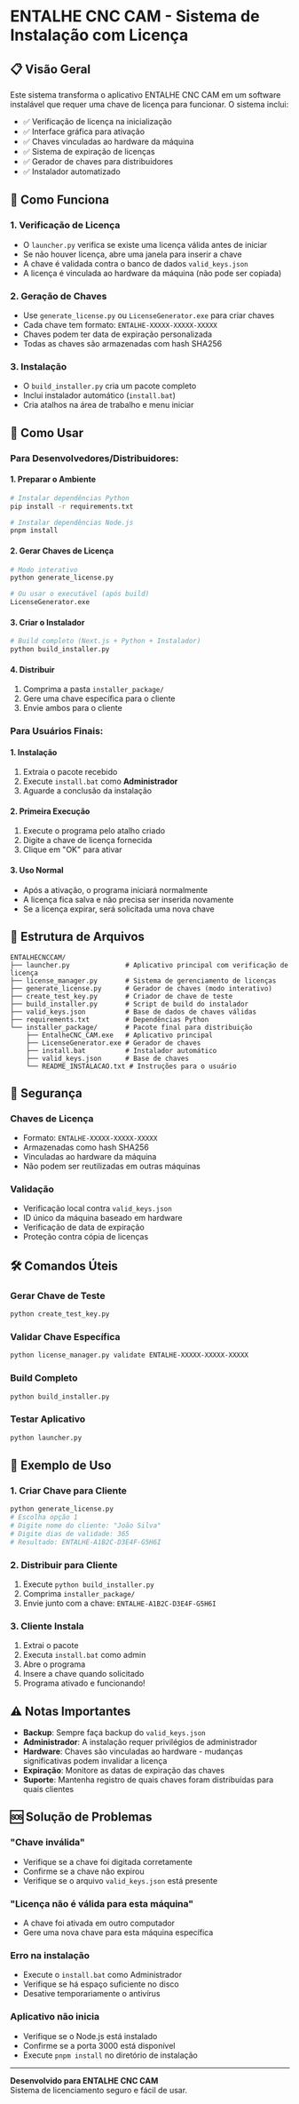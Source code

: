 # ENTALHE CNC CAM - Sistema de Instalação com Licença

## 📋 Visão Geral

Este sistema transforma o aplicativo ENTALHE CNC CAM em um software instalável que requer uma chave de licença para funcionar. O sistema inclui:

- ✅ Verificação de licença na inicialização
- ✅ Interface gráfica para ativação
- ✅ Chaves vinculadas ao hardware da máquina
- ✅ Sistema de expiração de licenças
- ✅ Gerador de chaves para distribuidores
- ✅ Instalador automatizado

## 🔧 Como Funciona

### 1. Verificação de Licença
- O `launcher.py` verifica se existe uma licença válida antes de iniciar
- Se não houver licença, abre uma janela para inserir a chave
- A chave é validada contra o banco de dados `valid_keys.json`
- A licença é vinculada ao hardware da máquina (não pode ser copiada)

### 2. Geração de Chaves
- Use `generate_license.py` ou `LicenseGenerator.exe` para criar chaves
- Cada chave tem formato: `ENTALHE-XXXXX-XXXXX-XXXXX`
- Chaves podem ter data de expiração personalizada
- Todas as chaves são armazenadas com hash SHA256

### 3. Instalação
- O `build_installer.py` cria um pacote completo
- Inclui instalador automático (`install.bat`)
- Cria atalhos na área de trabalho e menu iniciar

## 🚀 Como Usar

### Para Desenvolvedores/Distribuidores:

#### 1. Preparar o Ambiente
```bash
# Instalar dependências Python
pip install -r requirements.txt

# Instalar dependências Node.js
pnpm install
```

#### 2. Gerar Chaves de Licença
```bash
# Modo interativo
python generate_license.py

# Ou usar o executável (após build)
LicenseGenerator.exe
```

#### 3. Criar o Instalador
```bash
# Build completo (Next.js + Python + Instalador)
python build_installer.py
```

#### 4. Distribuir
1. Comprima a pasta `installer_package/`
2. Gere uma chave específica para o cliente
3. Envie ambos para o cliente

### Para Usuários Finais:

#### 1. Instalação
1. Extraia o pacote recebido
2. Execute `install.bat` como **Administrador**
3. Aguarde a conclusão da instalação

#### 2. Primeira Execução
1. Execute o programa pelo atalho criado
2. Digite a chave de licença fornecida
3. Clique em "OK" para ativar

#### 3. Uso Normal
- Após a ativação, o programa iniciará normalmente
- A licença fica salva e não precisa ser inserida novamente
- Se a licença expirar, será solicitada uma nova chave

## 📁 Estrutura de Arquivos

```
ENTALHECNCCAM/
├── launcher.py              # Aplicativo principal com verificação de licença
├── license_manager.py       # Sistema de gerenciamento de licenças
├── generate_license.py      # Gerador de chaves (modo interativo)
├── create_test_key.py       # Criador de chave de teste
├── build_installer.py       # Script de build do instalador
├── valid_keys.json          # Base de dados de chaves válidas
├── requirements.txt         # Dependências Python
└── installer_package/       # Pacote final para distribuição
    ├── EntalheCNC_CAM.exe   # Aplicativo principal
    ├── LicenseGenerator.exe # Gerador de chaves
    ├── install.bat          # Instalador automático
    ├── valid_keys.json      # Base de chaves
    └── README_INSTALACAO.txt # Instruções para o usuário
```

## 🔐 Segurança

### Chaves de Licença
- Formato: `ENTALHE-XXXXX-XXXXX-XXXXX`
- Armazenadas como hash SHA256
- Vinculadas ao hardware da máquina
- Não podem ser reutilizadas em outras máquinas

### Validação
- Verificação local contra `valid_keys.json`
- ID único da máquina baseado em hardware
- Verificação de data de expiração
- Proteção contra cópia de licenças

## 🛠️ Comandos Úteis

### Gerar Chave de Teste
```bash
python create_test_key.py
```

### Validar Chave Específica
```bash
python license_manager.py validate ENTALHE-XXXXX-XXXXX-XXXXX
```

### Build Completo
```bash
python build_installer.py
```

### Testar Aplicativo
```bash
python launcher.py
```

## 📝 Exemplo de Uso

### 1. Criar Chave para Cliente
```bash
python generate_license.py
# Escolha opção 1
# Digite nome do cliente: "João Silva"
# Digite dias de validade: 365
# Resultado: ENTALHE-A1B2C-D3E4F-G5H6I
```

### 2. Distribuir para Cliente
1. Execute `python build_installer.py`
2. Comprima `installer_package/`
3. Envie junto com a chave: `ENTALHE-A1B2C-D3E4F-G5H6I`

### 3. Cliente Instala
1. Extrai o pacote
2. Executa `install.bat` como admin
3. Abre o programa
4. Insere a chave quando solicitado
5. Programa ativado e funcionando!

## ⚠️ Notas Importantes

- **Backup**: Sempre faça backup do `valid_keys.json`
- **Administrador**: A instalação requer privilégios de administrador
- **Hardware**: Chaves são vinculadas ao hardware - mudanças significativas podem invalidar a licença
- **Expiração**: Monitore as datas de expiração das chaves
- **Suporte**: Mantenha registro de quais chaves foram distribuídas para quais clientes

## 🆘 Solução de Problemas

### "Chave inválida"
- Verifique se a chave foi digitada corretamente
- Confirme se a chave não expirou
- Verifique se o arquivo `valid_keys.json` está presente

### "Licença não é válida para esta máquina"
- A chave foi ativada em outro computador
- Gere uma nova chave para esta máquina específica

### Erro na instalação
- Execute o `install.bat` como Administrador
- Verifique se há espaço suficiente no disco
- Desative temporariamente o antivírus

### Aplicativo não inicia
- Verifique se o Node.js está instalado
- Confirme se a porta 3000 está disponível
- Execute `pnpm install` no diretório de instalação

---

**Desenvolvido para ENTALHE CNC CAM**  
Sistema de licenciamento seguro e fácil de usar.
